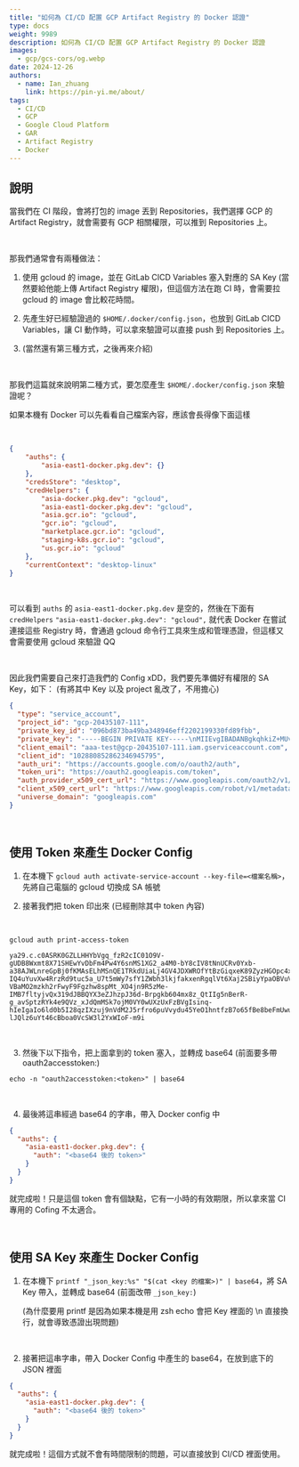 ```yaml
---
title: "如何為 CI/CD 配置 GCP Artifact Registry 的 Docker 認證"
type: docs
weight: 9989
description: 如何為 CI/CD 配置 GCP Artifact Registry 的 Docker 認證
images:
  - gcp/gcs-cors/og.webp
date: 2024-12-26
authors:
  - name: Ian_zhuang
    link: https://pin-yi.me/about/
tags:
  - CI/CD
  - GCP
  - Google Cloud Platform
  - GAR
  - Artifact Registry
  - Docker
---
```


## 說明

當我們在 CI 階段，會將打包的 image 丟到 Repositories，我們選擇 GCP 的 Artifact Registry，就會需要有 GCP 相關權限，可以推到 Repositories 上。

<br>

那我們通常會有兩種做法：

1. 使用 gcloud 的 image，並在 GitLab CICD Variables 塞入對應的 SA Key (當然要給他能上傳 Artifact Registry 權限)，但這個方法在跑 CI 時，會需要拉 gcloud 的 image 會比較花時間。

2. 先產生好已經驗證過的 `$HOME/.docker/config.json`，也放到 GitLab CICD Variables，讓 CI 動作時，可以拿來驗證可以直接 push 到 Repositories 上。

3. (當然還有第三種方式，之後再來介紹)

<br>

那我們這篇就來說明第二種方式，要怎麼產生 `$HOME/.docker/config.json` 來驗證呢？

如果本機有 Docker 可以先看看自己檔案內容，應該會長得像下面這樣

<br>

```json
{
	"auths": {
		"asia-east1-docker.pkg.dev": {}
	},
	"credsStore": "desktop",
	"credHelpers": {
		"asia-docker.pkg.dev": "gcloud",
		"asia-east1-docker.pkg.dev": "gcloud",
		"asia.gcr.io": "gcloud",
		"gcr.io": "gcloud",
		"marketplace.gcr.io": "gcloud",
		"staging-k8s.gcr.io": "gcloud",
		"us.gcr.io": "gcloud"
	},
	"currentContext": "desktop-linux"
}
```

<br>

可以看到 `auths` 的 `asia-east1-docker.pkg.dev` 是空的，然後在下面有 `credHelpers` `"asia-east1-docker.pkg.dev": "gcloud",` 就代表 Docker 在嘗試連接這些 Registry 時，會通過 gcloud 命令行工具來生成和管理憑證，但這樣又會需要使用 gcloud 來驗證 QQ

<br>

因此我們需要自己來打造我們的 Config xDD，我們要先準備好有權限的 SA Key，如下：
(有將其中 Key 以及 project 亂改了，不用擔心)

```json
{
  "type": "service_account",
  "project_id": "gcp-20435107-111",
  "private_key_id": "096bd873ba49ba348946eff2202199330fd89fbb",
  "private_key": "-----BEGIN PRIVATE KEY-----\nMIIEvgIBADANBgkqhkiZ+MUvg\n9xqkVFzKpjrEE2o/L5c7XeciSoAvAF757WFWXJvPWyG48LWNE5PGy+kXo0TBWBm7\n96pgugJVAgMBAAECggEAJTTBRiRSd2Wv6T0HLolqX1xDgU6SFL7bEtub+mtq7C2b\naInTkGe8Iol0VDbysFbAEx/wQpK5a2RPUQK/QHVCkMiV13yX75OTFl3IRMoqRjmT\nHhg88ncpY4yVmUuR0dSY9asdP4hIupSe9SYq58Uu6f8wE1UhzoF6k3SsxuePKU1K7EPG3UPtFIwvc2zS0du7h\n49WUrZkzLwf/HvfUAfmbio0JdY+wEzN4lgdYD1ApEQKBgQDx4s5Znp3YBuI1rafP\n0Hrdu/5dtM1rSSP4LA6+C97fGj3N4KC1hh+6rVmr2xC3YTnhYv1uaVsbbV676Ssr\n2fBYNNqbLfzMkip4TPhg7g/rggihj5uhtui3rgyicgbgyiy\n1oJNVzYR2Q4Ay8RAne1eqdyFfQKBgQC32mKIIDBjGk/B/4g1TXEnJYJuarM72ast\nlUnvoI42FK/RJdepDdh6b+EhvAgTQD0CuJO8FE2L6/lf+LglJAzJEC8ua3PWZrS6\n2tUGd56Om9GVAtbGhvDrCprPXtN4o0ouqfRXCiKCTF0jip6t9WoCETXjvrQYN5JN\nP7WKmL2nuQKBgQDkrS20YFaNkwRtBv2tZEWkN0SlRnclxIHy74QIe6R6e46Ogpys\nwF5i19v8syA8nfhgcntx1LzDU0TKlgewb1vfqCg7qOBkbpMkJHB1AtuE+Fzr4xgi\nAyglexLgvro9o2LPbVBUPlVE5en7YVvidvm9MIP3n6KzcfDZvfRZGHFY6QKBgQCT\n7kfxt9S3KOib8/uox9MP6IJ2TaxBr/aoCsMe6FUE9sgwxP4trFJO0c6X0i+9Labp\nlZJpdvyeZRSWQA4K9GLFNRyBgTwHe0RYRNO7DGyr2nxcJZiizNj0hefiiy4kl16N\nBXrwvdredItMmbDrz9eoKijuQvettKknNuffyN5xIQKBgCe++4G6OVW6LxrY+ggm\nxRGb5p55b7RPkj2Sr1OtqsOA1PDffuBjmowOQ9atwaMotV38vFU2tMEN1A2HCtaR\n4a01Heg1jiCHyZ7KgAxkvzovxcm8KQEtgDfRKj7/5b0BWubRb5tc+yGFOiLMShRD\nBjqH9JHeNGTn5BkrcH+mWSs7\n-----END PRIVATE KEY-----\n",
  "client_email": "aaa-test@gcp-20435107-111.iam.gserviceaccount.com",
  "client_id": "102880852862346945795",
  "auth_uri": "https://accounts.google.com/o/oauth2/auth",
  "token_uri": "https://oauth2.googleapis.com/token",
  "auth_provider_x509_cert_url": "https://www.googleapis.com/oauth2/v1/certs",
  "client_x509_cert_url": "https://www.googleapis.com/robot/v1/metadata/x509/ian-test%40gcp-20435107-111.iam.gserviceaccount.com",
  "universe_domain": "googleapis.com"
}
```


<br>

## 使用 Token 來產生 Docker Config

1. 在本機下 `gcloud auth activate-service-account --key-file=<檔案名稱>`，先將自己電腦的 gcloud 切換成 SA 帳號

2. 接著我們把 token 印出來 (已經刪除其中 token 內容)

<br>

```shell
gcloud auth print-access-token

ya29.c.c0ASRK0GZLLHHYbVgq_fzR2cIC01O9V-gUDB8Wxmt8X71SHEwYvDbFm4Pw4Y6snMS1XG2_a4M0-bY8cIV8tNnUCRv0Yxb-a38AJWLnreGpBj0fKMAsELhMSnQE1TRkdUiaLj4GV4JDXWROfYtBzGiqxeK89ZyzHGOpc4x0n_41ZBImgR8S1BhFQATYiFID7tqtuVdogZ2Ud74uOhZVvbicm86W_8hS4kipb8yyfF-IQ4uYuvXw4RrzRd9tuc5a_U7t5mWy7sfY1ZWbh3lkjfakxenRgqlVt6Xaj2SBiyYpaOBVuVjVynXtkS2gMBcIcdpkOehbZMU_t8MVBuUqst4Fm8iBQXrhROfgcQslnwhi2wWWyZWs7-VBaMO2mzkh2rFwyF9Fgzhw8spMt_XO4jn9R5zMe-IMB7fltyjvQx319dJBBQYX3eZJhzpJ36d-Brpgkb604mx8z_QtIIg5nBerR-g_avSptzRYk4e9QVz_xJdQmMSk7ojM0VY0wUXzUxFzBVgIsinq-hIeIgaIo6ld0b5I28qzIXzuj9nVdM2J5rfro6puVvydu45YeO1hntfzB7o65fBe8beFmUwuj5jI2XjimJkxv44JyZSY_JFv-lJQlz6uYt46cBboa0VcSW3l2YxWIoF-m9i
```

<br>

3. 然後下以下指令，把上面拿到的 token 塞入，並轉成 base64 (前面要多帶 oauth2accesstoken:)

```shell
echo -n "oauth2accesstoken:<token>" | base64
```

<br>

4. 最後將這串經過 base64 的字串，帶入 Docker config 中

```json
{
  "auths": {
    "asia-east1-docker.pkg.dev": {
      "auth": "<base64 後的 token>"
    }
  }
}
```

就完成啦！只是這個 token 會有個缺點，它有一小時的有效期限，所以拿來當 CI 專用的 Cofing 不太適合。

<br>

## 使用 SA Key 來產生 Docker Config

1. 在本機下 `printf "_json_key:%s" "$(cat <key 的檔案>)" | base64`，將 SA Key 帶入，並轉成 base64 (前面改帶 `_json_key:`)

    (為什麼要用 printf 是因為如果本機是用 zsh echo 會把 Key 裡面的 \n 直接換行，就會導致憑證出現問題)

<br>

2. 接著把這串字串，帶入 Docker Config 中產生的 base64，在放到底下的 JSON 裡面

```json
{
  "auths": {
    "asia-east1-docker.pkg.dev": {
      "auth": "<base64 後的 token>"
    }
  }
}
```

就完成啦！這個方式就不會有時間限制的問題，可以直接放到 CI/CD 裡面使用。